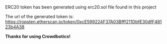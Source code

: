 ERC20 token has been generated using erc20.sol file found in this project

The url of the generated token is: https://ropsten.etherscan.io/token/0xcE599224F37A03Bfff211DbfE30dfF48123b4A38

**Thanks for using Crowdbotics!**